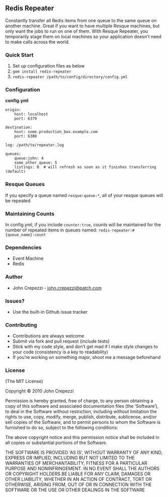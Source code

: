 ## Redis Repeater

Constantly transfer all Redis items from one queue to the same queue on another machine.
Great if you want to have multiple Resque machines, but only want the jobs to run on one of them.  With Resque Repeater, you temporarily stage them on local machines so your application doesn't need to make calls across the world.

### Quick Start

1.  Set up configuration files as below
2.  `gem install redis-repeater`
3.  `redis-repeater /path/to/config/directory/config.yml`

### Configuration

**config.yml**

    origin:
        host: localhost
        port: 6379

    destination:
        host: some.production_box.example.com
        port: 6380

    log: /path/to/repeater.log

    queues:
        queue:john: 4
        some_other_queue: 5
        listings: 0  # will refresh as soon as it finishes transferring (default)


### Resque Queues

If you specify a queue named `resque:queue:*`, all of your resque queues will be repeated

### Maintaining Counts

In config.yml, if you include `counter:true`, counts will be maintained for the number of repeated items in queues named: `redis-repeater:#{queue_name}:count`

### Dependencies

* Event Machine
* Redis

### Author

* John Crepezzi - john.crepezzi@patch.com

### Issues?

* Use the built-in Github issue tracker

### Contributing

* Contributions are always welcome
* Submit via fork and pull request (include tests)
* Stick with my code style, and don’t get mad if I make style changes to your code (consistency is a key to readability)
* If you’re working on something major, shoot me a message beforehand

### License

(The MIT License)

Copyright © 2010 John Crepezzi

Permission is hereby granted, free of charge, to any person obtaining a copy of this software and associated documentation files (the ‘Software’), to deal in the Software without restriction, including without limitation the rights to use, copy, modify, merge, publish, distribute, sublicense, and/or sell copies of the Software, and to permit persons to whom the Software is furnished to do so, subject to the following conditions:

The above copyright notice and this permission notice shall be included in all copies or substantial portions of the Software.

THE SOFTWARE IS PROVIDED ‘AS IS’, WITHOUT WARRANTY OF ANY KIND, EXPRESS OR IMPLIED, INCLUDING BUT NOT LIMITED TO THE WARRANTIES OF MERCHANTABILITY, FITNESS FOR A PARTICULAR PURPOSE AND NONINFRINGEMENT. IN NO EVENT SHALL THE AUTHORS OR COPYRIGHT HOLDERS BE LIABLE FOR ANY CLAIM, DAMAGES OR OTHER LIABILITY, WHETHER IN AN ACTION OF CONTRACT, TORT OR OTHERWISE, ARISING FROM, OUT OF OR IN CONNECTION WITH THE SOFTWARE OR THE USE OR OTHER DEALINGS IN THE SOFTWARE
